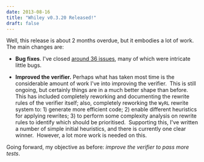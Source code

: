 ```yaml
---
date: 2013-08-16
title: "Whiley v0.3.20 Released!"
draft: false
---
```


Well, this release is about 2 months overdue, but it embodies a lot of work. The main changes are:
   * **Bug fixes**. I've closed [around 36 issues](https://github.com/DavePearce/Whiley/issues?milestone=11&page=1&state=closed), many of which were intricate little bugs.

   * **Improved the verifier.** Perhaps what has taken most time is the considerable amount of work I've into improving the verifier.  This is still ongoing, but certainly things are in a much better shape than before.  This has included completely reworking and documenting the rewrite rules of the verifier itself; also, completely reworking the `WyRL` rewrite system to: 1) generate more efficient code; 2) enable different heuristics for applying rewrites; 3) to perform some complexity analysis on rewrite rules to identify which should be prioritised.  Supporting this, I've written a number of simple initial heuristics, and there is currently one clear winner.  However, a lot more work is needed on this.


Going forward, my objective as before: *improve the verifier to pass more tests*.
